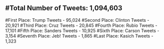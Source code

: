 #Total Number of Tweets: 1,094,603 
---
#First Place: Trump Tweets - 95,024
#Second Place: Clinton Tweets - 20,921
#Third Place: Cruz Tweets - 20,845
#Fourth Place: Rubio Tweets - 17,101
#Fifth Place: Sanders Tweets - 10,925
#Sixth Place: Carson Tweets - 3,154
#Seventh Place: Jeb! Tweets - 1,865
#Last Place: Kasich Tweets - 1,323
